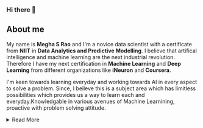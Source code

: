 ### Hi there 👋

<!--
**Meghasrao/Meghasrao** is a ✨ _special_ ✨ repository because its `README.md` (this file) appears on your GitHub profile.

Here are some ideas to get you started:
-->

## About me

My name is **Megha S Rao** and I'm a novice data scientist with a certificate from **NIIT** in **Data Analytics and Predictive Modelling**. I believe that artifical intelligence and machine learning are the next industrial revolution. Therefore I have my next certification in **Machine Learning** and **Deep Learning** from different organizations like **iNeuron** and **Coursera**.

I'm keen towards learning everyday and working towards AI in every aspect to solve a problem. Since, I beileve this is a subject area which has limitless possibilities which provides us a way to learn each and everyday.Knowledgable in various avenues of Machine Learnining, proactive with problem solving attitude.

<details><summary>Read More</summary>
 <p>
   
- 🔭 I’m currently working on Data Analytics Program by Google
- 🌱 I’m currently learning Data Analytics in depth
- 📫 How to reach me: [Gmail](megha.rao27@gmail.com) , [LinkedIn](https://www.linkedin.com/in/meghasrao/)
- 😄 Pronouns: She/Her
- ⚡ Fun fact: I own a travel youtube channel: [click here](https://www.youtube.com/channel/UCJ2vcbsSZaEp5OSJZd8g09Q)

</p>
